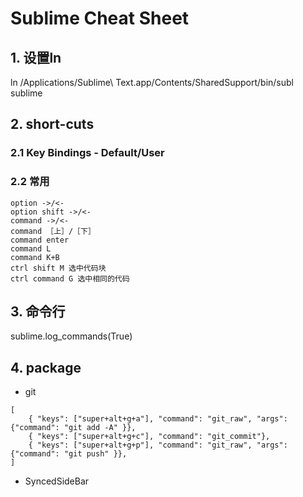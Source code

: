 # Sublime Cheat Sheet
## 1. 设置ln
ln /Applications/Sublime\ Text.app/Contents/SharedSupport/bin/subl sublime

## 2. short-cuts
### 2.1 Key Bindings - Default/User
### 2.2 常用

```
option ->/<- 
option shift ->/<-
command ->/<-
command ［上］/［下］
command enter
command L
command K+B
ctrl shift M 选中代码块
ctrl command G 选中相同的代码
```

## 3. 命令行
sublime.log_commands(True)

## 4. package
- git
```
[
	{ "keys": ["super+alt+g+a"], "command": "git_raw", "args": {"command": "git add -A" }},
	{ "keys": ["super+alt+g+c"], "command": "git_commit"},
	{ "keys": ["super+alt+g+p"], "command": "git_raw", "args": {"command": "git push" }},
]
```
- SyncedSideBar

